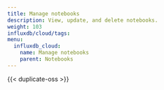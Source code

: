 ```yaml
---
title: Manage notebooks
description: View, update, and delete notebooks.
weight: 103
influxdb/cloud/tags:
menu:
  influxdb_cloud:
    name: Manage notebooks
    parent: Notebooks
---
```


{{< duplicate-oss >}}
